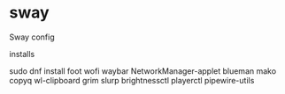 # sway
Sway config 

installs 

sudo dnf install foot wofi waybar NetworkManager-applet blueman mako copyq wl-clipboard grim slurp brightnessctl playerctl pipewire-utils
